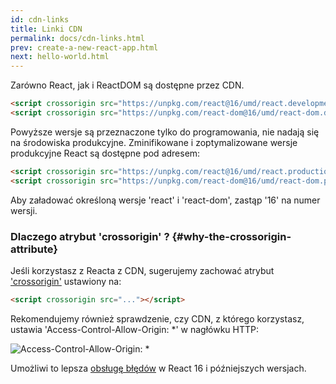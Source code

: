 ```yaml
---
id: cdn-links
title: Linki CDN
permalink: docs/cdn-links.html
prev: create-a-new-react-app.html
next: hello-world.html
---
```


Zarówno React, jak i ReactDOM są dostępne przez CDN.

```html
<script crossorigin src="https://unpkg.com/react@16/umd/react.development.js"></script>
<script crossorigin src="https://unpkg.com/react-dom@16/umd/react-dom.development.js"></script>
```

Powyższe wersje są przeznaczone tylko do programowania, nie nadają się na środowiska produkcyjne. Zminifikowane i zoptymalizowane wersje produkcyjne React są dostępne pod adresem:

```html
<script crossorigin src="https://unpkg.com/react@16/umd/react.production.min.js"></script>
<script crossorigin src="https://unpkg.com/react-dom@16/umd/react-dom.production.min.js"></script>
```

Aby załadować określoną wersje 'react' i 'react-dom', zastąp '16' na numer wersji.

### Dlaczego atrybut 'crossorigin' ? {#why-the-crossorigin-attribute}

Jeśli korzystasz z Reacta z CDN, sugerujemy zachować atrybut ['crossorigin'](https://developer.mozilla.org/en-US/docs/Web/HTML/CORS_settings_attributes) ustawiony na:

```html
<script crossorigin src="..."></script>
```

Rekomendujemy również sprawdzenie, czy CDN, z którego korzystasz, ustawia 'Access-Control-Allow-Origin: *' w nagłówku HTTP:

![Access-Control-Allow-Origin: *](../images/docs/cdn-cors-header.png)

Umożliwi to lepsza [obsługę błędów](/blog/2017/07/26/error-handling-in-react-16.html) w React 16 i późniejszych wersjach.